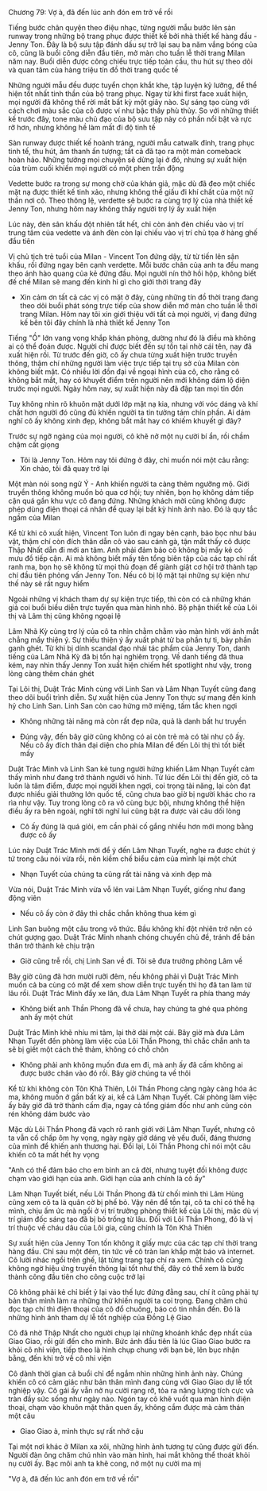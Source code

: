




Chương 79: Vợ à, đã đến lúc anh đón em trở về rồi

Tiếng bước chân quyện theo điệu nhạc, từng người mẫu bước lên sàn runway trong những bộ trang phục được thiết kế bởi nhà thiết kế hàng đầu - Jenny Ton. Đây là bộ sưu tập đánh dấu sự trở lại sau ba năm vắng bóng của cô, cũng là buổi công diễn đầu tiên, mở màn cho tuần lễ thời trang Milan năm nay. Buổi diễn được công chiếu trực tiếp toàn cầu, thu hút sự theo dõi và quan tâm của hàng triệu tín đồ thời trang quốc tế

Những người mẫu đều được tuyển chọn khắt khe, tập luyện kỹ lưỡng, để thể hiện tốt nhất tinh thần của bộ trang phục. Ngay từ khi first face xuất hiện, mọi người đã không thể rời mắt bất kỳ một giây nào. Sự sáng tạo cùng với cách chơi màu sắc của cô được ví như bậc thầy phù thủy. So với những thiết kế trước đây, tone màu chủ đạo của bộ sưu tập này có phần nổi bật và rực rỡ hơn, nhưng không hề làm mất đi độ tinh tế

Sàn runway được thiết kế hoành tráng, người mẫu catwalk đỉnh, trang phục tinh tế, thu hút, âm thanh ấn tượng; tất cả đã tạo ra một màn comeback hoàn hảo. Những tưởng mọi chuyện sẽ dừng lại ở đó, nhưng sự xuất hiện của trùm cuối khiến mọi người có một phen trấn động

Vedette bước ra trong sự mong chờ của khán giả, mặc dù đã đeo một chiếc mặt nạ được thiết kế tinh xảo, nhưng không thể giấu đi khí chất của một nữ thần nơi cô. Theo thông lệ, verdette sẽ bước ra cùng trợ lý của nhà thiết kế Jenny Ton, nhưng hôm nay không thấy người trợ lý ấy xuất hiện

Lúc này, đèn sân khấu đột nhiên tắt hết, chỉ còn ánh đèn chiếu vào vị trí trung tâm của vedette và ánh đèn còn lại chiếu vào vị trí chủ tọa ở hàng ghế đầu tiên

Vị chủ tịch trẻ tuổi của Milan - Vincent Ton đứng dậy, từ từ tiến lên sân khấu, rồi đứng ngay bên cạnh verdette. Mỗi bước chân của anh ta đều mang theo ánh hào quang của kẻ đứng đầu. Mọi người nín thở hồi hộp, không biết đế chế Milan sẽ mang đến kinh hỉ gì cho giới thời trang đây

- Xin cảm ơn tất cả các vị có mặt ở đây, cùng những tín đồ thời trang đang theo dõi buổi phát sóng trực tiếp của show diễn mở màn cho tuần lễ thời trang Milan. Hôm nay tôi xin giới thiệu với tất cả mọi người, vị đang đứng kế bên tôi đây chính là nhà thiết kế Jenny Ton

Tiếng "Ồ" lớn vang vọng khắp khán phòng, dường như đó là điều mà không ai có thể đoán được. Người chỉ được biết đến sự tồn tại nhờ cái tên, nay đã xuất hiện rồi. Từ trước đến giờ, cô ấy chưa từng xuất hiện trước truyền thông, thậm chí những người làm việc trực tiếp tại trụ sở của Milan còn không biết mặt. Có nhiều lời đồn đại về ngoại hình của cô, cho rằng cô không bắt mắt, hay có khuyết điểm trên người nên mới không dám lộ diện trước mọi người. Ngày hôm nay, sự xuất hiện này đã đập tan mọi tin đồn


Tuy không nhìn rõ khuôn mặt dưới lớp mặt nạ kia, nhưng với vóc dáng và khí chất hơn người đó cũng đủ khiến người ta tin tưởng tám chín phần. Ai dám nghĩ cô ấy không xinh đẹp, không bắt mắt hay có khiếm khuyết gì đây?

Trước sự ngỡ ngàng của mọi người, cô khẽ nở một nụ cười bí ẩn, rồi chầm chậm cất giọng

- Tôi là Jenny Ton. Hôm nay tôi đứng ở đây, chỉ muốn nói một câu rằng: Xin chào, tôi đã quay trở lại

Một màn nói song ngữ Ý - Anh khiến người ta càng thêm ngưỡng mộ. Giới truyền thông không muốn bỏ qua cơ hội; tuy nhiên, bọn họ không dám tiếp cận quá gần khu vực cô đang đứng. Những khách mời cũng không được phép dùng điện thoại cá nhân để quay lại bất kỳ hình ảnh nào. Đó là quy tắc ngầm của Milan

Kể từ khi cô xuất hiện, Vincent Ton luôn đi ngay bên cạnh, bảo bọc như báu vật, thậm chí còn đích thân dẫn cô vào sau cánh gà, tận mắt thấy cô được Thập Nhất dẫn đi mới an tâm. Anh phải đảm bảo cô không bị mấy kẻ có mưu đồ tiếp cận. Ai mà không biết mấy tên tổng biên tập của các tạp chí rất ranh ma, bọn họ sẽ không từ mọi thủ đoạn để giành giật cơ hội trở thành tạp chí đầu tiên phỏng vấn Jenny Ton. Nếu cô bị lộ mặt tại những sự kiện như thế này sẽ rất nguy hiểm

Ngoài những vị khách tham dự sự kiện trực tiếp, thì còn có cả những khán giả coi buổi biểu diễn trực tuyến qua màn hình nhỏ. Bộ phận thiết kế của Lôi thị và Lâm thị cũng không ngoại lệ

Lâm Nhã Kỳ cùng trợ lý của cô ta nhìn chằm chằm vào màn hình với ánh mắt chẳng mấy thiện ý. Sự thiếu thiện ý ấy xuất phát từ ba phần tự ti, bảy phần ganh ghét. Từ khi bị dính scandal đạo nhái tác phẩm của Jenny Ton, danh tiếng của Lâm Nhã Kỳ đã bị tổn hại nghiêm trọng. Về danh tiếng đã thua kém, nay nhìn thấy Jenny Ton xuất hiện chiếm hết spotlight như vậy, trong lòng càng thêm chán ghét

Tại Lôi thị, Duật Trác Minh cùng với Linh San và Lâm Nhạn Tuyết cũng đang theo dõi buổi trình diễn. Sự xuất hiện của Jenny Ton thực sự mang đến kinh hỷ cho Linh San. Linh San còn cao hứng mở miệng, tấm tắc khen ngợi

- Không những tài năng mà còn rất đẹp nữa, quả là danh bất hư truyền

- Đúng vậy, đến bây giờ cũng không có ai còn trẻ mà có tài như cô ấy. Nếu cô ấy đích thân đại diện cho phía Milan để đến Lôi thị thì tốt biết mấy

Duật Trác Minh và Linh San kẻ tung người hứng khiến Lâm Nhạn Tuyết cảm thấy mình như đang trở thành người vô hình. Từ lúc đến Lôi thị đến giờ, cô ta luôn là tâm điểm, được mọi người khen ngợi, coi trọng tài năng, lại còn đạt được nhiều giải thưởng lớn quốc tế, cũng chưa bao giờ bị người khác cho ra rìa như vậy. Tuy trong lòng cô ra vô cùng bực bội, nhưng không thể hiện điều ấy ra bên ngoài, nghĩ tới nghĩ lui cũng bật ra được vài câu dối lòng

- Cô ấy đúng là quá giỏi, em cần phải cố gắng nhiều hơn mới mong bằng được cô ấy

Lúc này Duật Trác Minh mới để ý đến Lâm Nhạn Tuyết, nghe ra được chút ý tứ trong câu nói vừa rồi, nên kiềm chế biểu cảm của mình lại một chút


- Nhạn Tuyết của chúng ta cũng rất tài năng và xinh đẹp mà

Vừa nói, Duật Trác Minh vừa vỗ lên vai Lâm Nhạn Tuyết, giống như đang động viên

- Nếu cô ấy còn ở đây thì chắc chắn không thua kém gì

Linh San buông một câu trong vô thức. Bầu không khí đột nhiên trở nên có chút gượng gạo. Duật Trác Minh nhanh chóng chuyển chủ đề, tránh để bản thân trở thành kẻ chịu trận

- Giờ cũng trễ rồi, chị Linh San về đi. Tôi sẽ đưa trưởng phòng Lâm về

Bây giờ cũng đã hơn mười rưỡi đêm, nếu không phải vì Duật Trác Minh muốn cả ba cùng có mặt để xem show diễn trực tuyến thì họ đã tan làm từ lâu rồi. Duật Trác Minh đẩy xe lăn, đưa Lâm Nhạn Tuyết ra phía thang máy

- Không biết anh Thần Phong đã về chưa, hay chúng ta ghé qua phòng anh ấy một chút

Duật Trác Minh khẽ nhíu mi tâm, lại thở dài một cái. Bây giờ mà đưa Lâm Nhạn Tuyết đến phòng làm việc của Lôi Thần Phong, thì chắc chắn anh ta sẽ bị giết một cách thê thảm, không có chỗ chôn

- Không phải anh không muốn đưa em đi, mà anh ấy đã cấm không ai được bước chân vào đó rồi. Bây giờ chúng ta về thôi

Kể từ khi không còn Tôn Khả Thiên, Lôi Thần Phong càng ngày càng hóa ác ma, không muốn ở gần bất kỳ ai, kể cả Lâm Nhạn Tuyết. Cái phòng làm việc ấy bây giờ đã trở thành cấm địa, ngay cả tổng giám đốc như anh cũng còn rén không dám bước vào

Mặc dù Lôi Thần Phong đã vạch rõ ranh giới với Lâm Nhạn Tuyết, nhưng cô ta vẫn cố chấp ôm hy vọng, ngày ngày giở dáng vẻ yếu đuối, đáng thương của mình để khiến anh thương hại. Đổi lại, Lôi Thần Phong chỉ nói một câu khiến cô ta mất hết hy vọng

"Anh có thể đảm bảo cho em bình an cả đời, nhưng tuyệt đối không được chạm vào giới hạn của anh. Giới hạn của anh chính là cô ấy"


Lâm Nhạn Tuyết biết, nếu Lôi Thần Phong đã từ chối mình thì Lâm Hùng cũng xem cô ta là quân cờ bị phế bỏ. Vậy nên để tồn tại, cô ta chỉ có thể hạ mình, chịu ấm ức mà ngồi ở vị trí trưởng phòng thiết kế của Lôi thị, mặc dù vị trí giám đốc sáng tạo đã bị bỏ trống từ lâu. Đối với Lôi Thần Phong, đó là vị trí thuộc về cháu dâu của Lôi gia, cũng chính là Tôn Khả Thiên

Sự xuất hiện của Jenny Ton tốn không ít giấy mực của các tạp chí thời trang hàng đầu. Chỉ sau một đêm, tin tức về cô tràn lan khắp mặt báo và internet. Cô lười nhác ngồi trên ghế, lật từng trang tạp chí ra xem. Chính cô cũng không ngờ hiệu ứng truyền thông lại tốt như thế, đây có thể xem là bước thành công đầu tiên cho công cuộc trở lại

Cô không phải kẻ chỉ biết ỷ lại vào thế lực đứng đằng sau, chí ít cũng phải tự bản thân mình làm ra những thứ khiến người ta coi trọng. Đang chăm chú đọc tạp chí thì điện thoại của cô đổ chuông, báo có tin nhắn đến. Đó là những hình ảnh tham dự lễ tốt nghiệp của Đồng Lệ Giao

Cô đã nhờ Thập Nhất cho người chụp lại những khoảnh khắc đẹp nhất của Giao Giao, rồi gửi đến cho mình. Bức ảnh đầu tiên là lúc Giao Giao bước ra khỏi cô nhi viện, tiếp theo là hình chụp chung với bạn bè, lên bục nhận bằng, đến khi trở về cô nhi viện

Cô dành thời gian cả buổi chỉ để ngắm nhìn những hình ảnh này. Chúng khiến cô có cảm giác như bản thân mình đang cùng với Giao Giao dự lễ tốt nghiệp vậy. Cô gái ấy vẫn nở nụ cười rạng rỡ, tỏa ra năng lượng tích cực và tràn đầy sức sống như ngày nào. Ngón tay cô khẽ vuốt qua màn hình điện thoại, chạm vào khuôn mặt thân quen ấy, không cầm được mà cảm thán một câu

- Giao Giao à, mình thực sự rất nhớ cậu

Tại một nơi khác ở Milan xa xôi, những hình ảnh tương tự cũng được gửi đến. Người đàn ông chăm chú nhìn vào màn hình, hai mắt không thể thoát khỏi nụ cười ấy. Bạc môi anh ta khẽ cong, nở một nụ cười ma mị

"Vợ à, đã đến lúc anh đón em trở về rồi"




